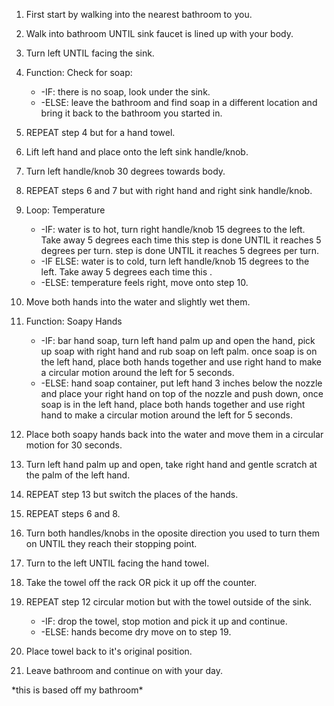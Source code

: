 1. First start by walking into the nearest bathroom to you.

2. Walk into bathroom UNTIL sink faucet is lined up with your body.

3. Turn left UNTIL facing the sink.

4. Function: Check for soap: 
    * -IF: there is no soap, look under the sink. 
    * -ELSE: leave the bathroom and find soap in a different location and bring it back to the bathroom you started in.

5. REPEAT step 4 but for a hand towel.

6. Lift left hand and place onto the left sink handle/knob.

7. Turn left handle/knob 30 degrees towards body.

8. REPEAT steps 6 and 7 but with right hand and right sink handle/knob.

9. Loop: Temperature 
    * -IF: water is to hot, turn right handle/knob 15 degrees to the left. Take away 5 degrees each time this step is done UNTIL it reaches 5 degrees per turn. step is done UNTIL it reaches 5 degrees per turn.
    * -IF ELSE: water is to cold, turn left handle/knob 15 degrees to the left. Take away 5 degrees each time this .
    * -ELSE: temperature feels right, move onto step 10.

10. Move both hands into the water and slightly wet them.

11. Function: Soapy Hands 
    * -IF: bar hand soap, turn left hand palm up and open the hand, pick up soap with right hand and rub soap on left palm. once soap is on the left hand, place both hands together and use right hand to make a circular motion around the left for 5 seconds. 
    * -ELSE: hand soap container, put left hand 3 inches below the nozzle and place your right hand on top of the nozzle and push down, once soap is in the left hand, place both hands together and use right hand to make a circular motion around the left for 5 seconds.

12. Place both soapy hands back into the water and move them in a circular motion for 30 seconds.

13. Turn left hand palm up and open, take right hand and gentle scratch at the palm of the left hand.

14. REPEAT step 13 but switch the places of the hands.

15. REPEAT steps 6 and 8.

16. Turn both handles/knobs in the oposite direction you used to turn them on UNTIL they reach their stopping point.

17. Turn to the left UNTIL facing the hand towel.

18. Take the towel off the rack OR pick it up off the counter.

19. REPEAT step 12 circular motion but with the towel outside of the sink. 
    * -IF: drop the towel, stop motion and pick it up and continue.
    * -ELSE: hands become dry move on to step 19.

20. Place towel back to it's original position.

21. Leave bathroom and continue on with your day.

\*this is based off my bathroom\*